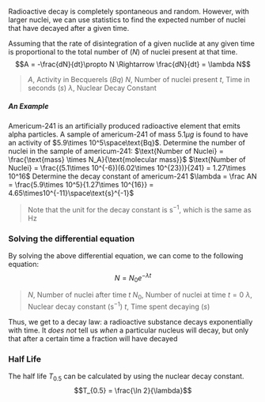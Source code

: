 Radioactive decay is completely spontaneous and random. However, with larger nuclei, we can use statistics to find the expected number of nuclei that have decayed after a given time.

Assuming that the rate of disintegration of a given nuclide at any given time is proportional to the total number of ($N$) of nuclei present at that time.
$$A = -\frac{dN}{dt}\propto N \Rightarrow \frac{dN}{dt} = \lambda N$$
> $A$, Activity in Becquerels ($Bq$)
> $N$, Number of nuclei present
> $t$, Time in seconds ($s$)
> $\lambda$, Nuclear Decay Constant

##### An Example
Americum-241 is an artificially produced radioactive element that emits alpha particles. A sample of americum-241 of mass 5.1$\mu g$ is found to have an activity of $5.9\times 10^5\space\text{Bq}$.
Determine the number of nuclei in the sample of americum-241:
	$\text{Number of Nuclei} = \frac{\text{mass} \times N_A}{\text{molecular mass}}$ 
	$\text{Number of Nuclei} = \frac{(5.1\times 10^{-6})(6.02\times 10^{23})}{241} = 1.27\times 10^16$
Determine the decay constant of americum-241
	$\lambda = \frac AN = \frac{5.9\times 10^5}{1.27\times 10^{16}} = 4.65\times10^{-11}\space\text{s}^{-1}$
> Note that the unit for the decay constant is $\text{s}^{-1}$, which is the same as $\text{Hz}$

### Solving the differential equation
By solving the above differential equation, we can come to the following equation:
$$N = N_0e^{-\lambda t}$$
>$N$, Number of nuclei after time $t$
>$N_0$, Number of nuclei at time $t=0$
>$\lambda$, Nuclear decay constant ($\text{s}^{-1}$)
>$t$, Time spent decaying ($s$)

Thus, we get to a decay law: a radioactive substance decays exponentially  with time. It *does not* tell us *when* a particular nucleus will decay, but only that after a certain time a fraction will have decayed

### Half Life
The half life $T_{0.5}$ can be calculated by using the nuclear decay constant.
$$T_{0.5} = \frac{\ln 2}{\lambda}$$
